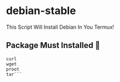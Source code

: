 # debian-stable
This Script Will Install Debian In You Termux! 

## Package Must Installed 🚀
```
curl 
wget 
proot 
tar```
